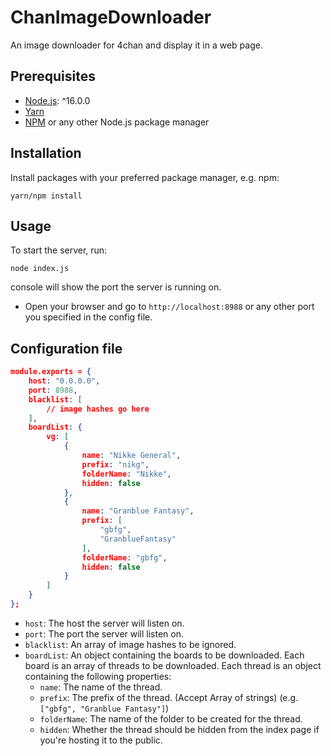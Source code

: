 # ChanImageDownloader

An image downloader for 4chan and display it in a web page.

## Prerequisites

- [Node.js](https://nodejs.org/): ^16.0.0
- [Yarn](https://yarnpkg.com/)
- [NPM](https://npmjs.org/) or any other Node.js package manager

## Installation

Install packages with your preferred package manager, e.g. npm:

```
yarn/npm install
```

## Usage

To start the server, run:

```
node index.js
```

console will show the port the server is running on.

- Open your browser and go to `http://localhost:8988` or any other port you specified in the config file.

## Configuration file

```json
module.exports = {
	host: "0.0.0.0",
	port: 8988,
	blacklist: [
		// image hashes go here
	],
	boardList: {
		vg: [
			{
				name: "Nikke General",
				prefix: "nikg",
				folderName: "Nikke",
				hidden: false
			},
            {
				name: "Granblue Fantasy",
				prefix: [
                    "gbfg",
                    "GranblueFantasy"
                ],
				folderName: "gbfg",
				hidden: false
			}
		]
	}
};

```

- `host`: The host the server will listen on.
- `port`: The port the server will listen on.
- `blacklist`: An array of image hashes to be ignored.
- `boardList`: An object containing the boards to be downloaded. Each board is an array of threads to be downloaded. Each thread is an object containing the following properties:
  - `name`: The name of the thread.
  - `prefix`: The prefix of the thread. (Accept Array of strings) (e.g. `["gbfg", "Granblue Fantasy"]`)
  - `folderName`: The name of the folder to be created for the thread.
  - `hidden`: Whether the thread should be hidden from the index page if you're hosting it to the public.